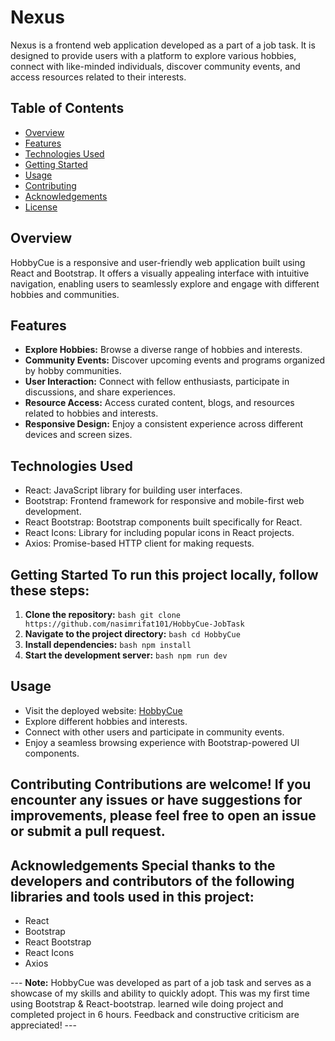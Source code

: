 # Nexus 
Nexus is a frontend web application developed as a part of a job task. It is designed to provide users with a platform to explore various hobbies, connect with like-minded individuals, discover community events, and access resources related to their interests. 

## Table of Contents
- [Overview](#overview)
- [Features](#features)
- [Technologies Used](#technologies-used)
- [Getting Started](#getting-started)
- [Usage](#usage)
- [Contributing](#contributing)
- [Acknowledgements](#acknowledgements)
- [License](#license)
  
## Overview  
HobbyCue is a responsive and user-friendly web application built using React and Bootstrap. It offers a visually appealing interface with intuitive navigation, enabling users to seamlessly explore and engage with different hobbies and communities. 

## Features
- **Explore Hobbies:** Browse a diverse range of hobbies and interests.
- **Community Events:** Discover upcoming events and programs organized by hobby communities.
- **User Interaction:** Connect with fellow enthusiasts, participate in discussions, and share experiences.
- **Resource Access:** Access curated content, blogs, and resources related to hobbies and interests.
- **Responsive Design:** Enjoy a consistent experience across different devices and screen sizes.

## Technologies Used 
- React: JavaScript library for building user interfaces.
- Bootstrap: Frontend framework for responsive and mobile-first web development.
- React Bootstrap: Bootstrap components built specifically for React.
- React Icons: Library for including popular icons in React projects.
- Axios: Promise-based HTTP client for making requests.
  
## Getting Started To run this project locally, follow these steps:
1. **Clone the repository:** ```bash git clone https://github.com/nasimrifat101/HobbyCue-JobTask ```
2. **Navigate to the project directory:** ```bash cd HobbyCue ```
3. **Install dependencies:** ```bash npm install ```
4. **Start the development server:** ```bash npm run dev ```
   
## Usage 
- Visit the deployed website: [HobbyCue](https://happycue.surge.sh/)
- Explore different hobbies and interests.
- Connect with other users and participate in community events.
- Enjoy a seamless browsing experience with Bootstrap-powered UI components.
  
## Contributing Contributions are welcome! If you encounter any issues or have suggestions for improvements, please feel free to open an issue or submit a pull request. 

## Acknowledgements Special thanks to the developers and contributors of the following libraries and tools used in this project: 
- React
- Bootstrap
- React Bootstrap
- React Icons
- Axios
  
--- **Note:** HobbyCue was developed as part of a job task and serves as a showcase of my skills and ability to quickly adopt. This was my first time using Bootstrap & React-bootstrap. learned wile doing project and completed project in 6 hours. Feedback and constructive criticism are appreciated! ---
